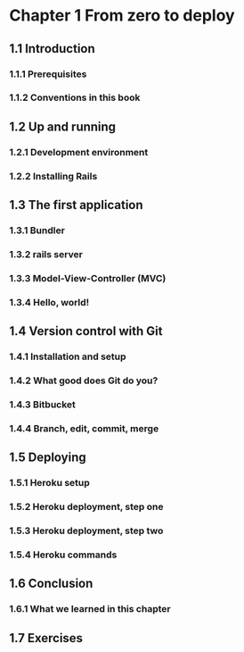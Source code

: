 # Chapter 1 From zero to deploy

## 1.1 Introduction

### 1.1.1 Prerequisites

### 1.1.2 Conventions in this book

## 1.2 Up and running

### 1.2.1 Development environment

### 1.2.2 Installing Rails

## 1.3 The first application

### 1.3.1 Bundler

### 1.3.2 rails server

### 1.3.3 Model-View-Controller (MVC)

### 1.3.4 Hello, world!

## 1.4 Version control with Git

### 1.4.1 Installation and setup

### 1.4.2 What good does Git do you?

### 1.4.3 Bitbucket

### 1.4.4 Branch, edit, commit, merge

## 1.5 Deploying

### 1.5.1 Heroku setup

### 1.5.2 Heroku deployment, step one

### 1.5.3 Heroku deployment, step two

### 1.5.4 Heroku commands

## 1.6 Conclusion

### 1.6.1 What we learned in this chapter

## 1.7 Exercises

